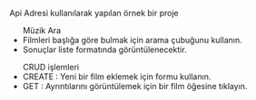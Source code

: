 <div class="container" style={background-color:"black"}>
  <p>Api Adresi kullanılarak yapılan örnek bir proje</p>
  <ul>
    <h7>Müzik Ara</h7>
    <li>Filmleri başlığa göre bulmak için arama çubuğunu kullanın.
</li>
    <li>Sonuçlar liste formatında görüntülenecektir.</li>
  </ul>
    <ul>
    <h7>CRUD işlemleri</h7>
    <li>CREATE : Yeni bir film eklemek için formu kullanın.
</li>
    <li>GET : Ayrıntılarını görüntülemek için bir film öğesine tıklayın.</li>
    
  </ul>
</div>
